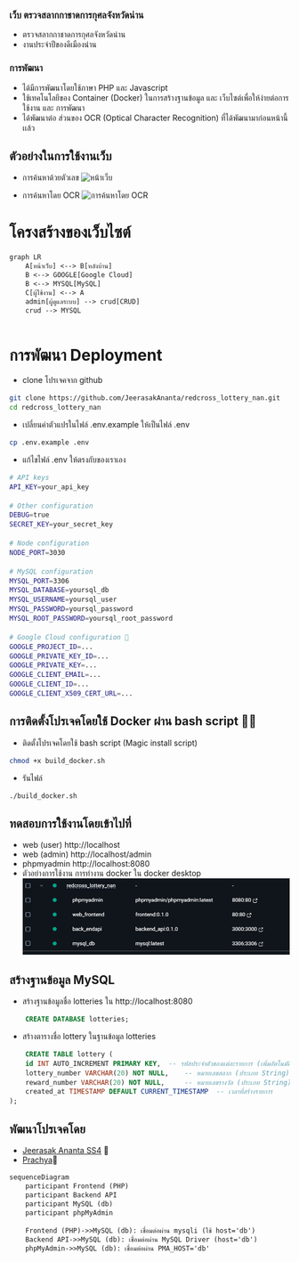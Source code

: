 ### เว็บ ตรวจสลากกาชาดการกุศลจังหวัดน่าน
- ตรวจสลากกาชาดการกุศลจังหวัดน่าน
- งานประจำปีของดีเมืองน่าน 
### การพัฒนา
- ได้มีการพัฒนาโดยใช้ภาษา PHP และ Javascript 
- ใช้เทคโนโลยีของ Container (Docker) ในการสร้างฐานข้อมูล และ เว็บไซต์เพื่อให้ง่ายต่อการใช้งาน และ การพัฒนา 
- ได้พัฒนาต่อ ส่วนของ OCR (Optical Character Recognition) ที่ได้พัฒนามาก่อนหน้านี้ เเล้ว
## ตัวอย่างในการใช้งานเว็บ
- การค้นหาด้วยตัวเลข
![หน้าเว็บ](./documents/doc.gif)

- การค้นหาโดย OCR
![การค้นหาโดย OCR](./documents/ocr.gif)
# โครงสร้างของเว็บไซต์
```mermaid
graph LR
    A[หน้าเว็บ] <--> B[หลังบ้าน]
    B <--> GOOGLE[Google Cloud]
    B <--> MYSQL[MySQL]
    C[ผู้ใช้งาน] <--> A
    admin[ผู้ดูแลระบบ] --> crud[CRUD]
    crud --> MYSQL
    
```
# การพัฒนา Deployment 
- clone โปรเจคจาก github 
```bash
git clone https://github.com/JeerasakAnanta/redcross_lottery_nan.git
cd redcross_lottery_nan 
```
- เปลี่ยนค่าตัวแปรในไฟล์ .env.example ให้เป็นไฟล์ .env
```bash
cp .env.example .env
```
- แก้ไขไฟล์ .env ให้ตรงกับของเราเอง
```bash
# API keys
API_KEY=your_api_key

# Other configuration
DEBUG=true
SECRET_KEY=your_secret_key

# Node configuration
NODE_PORT=3030

# MySQL configuration
MYSQL_PORT=3306
MYSQL_DATABASE=yoursql_db
MYSQL_USERNAME=yoursql_user
MYSQL_PASSWORD=yoursql_password
MYSQL_ROOT_PASSWORD=yoursql_root_password

# Google Cloud configuration 🤑
GOOGLE_PROJECT_ID=...
GOOGLE_PRIVATE_KEY_ID=...
GOOGLE_PRIVATE_KEY=...
GOOGLE_CLIENT_EMAIL=...
GOOGLE_CLIENT_ID=...
GOOGLE_CLIENT_X509_CERT_URL=...
```

## การติดตั้งโปรเจคโดยใช้ Docker ผ่าน bash script 🧙‍♂️
- ติดตั้งโปรเจคโดยใช้ bash script (Magic install script) 
```bash
chmod +x build_docker.sh
```
- รันไฟล์
```bash
./build_docker.sh
```
## ทดสอบการใช้งานโดยเข้าไปที่
- web (user) http://localhost
- web (admin) http://localhost/admin
- phpmyadmin http://localhost:8080
- ตัวอย่างการใช้งาน การทำงาน docker ใน docker desktop
![dockerps](/documents/dockerps.png)
## สร้างฐานข้อมูล MySQL
- สร้างฐานข้อมูลชื่อ lotteries ใน http://localhost:8080
```sql
    CREATE DATABASE lotteries;
```
- สร้างตารางชื่อ lottery  ในฐานข้อมูล lotteries
```sql
    CREATE TABLE lottery (
    id INT AUTO_INCREMENT PRIMARY KEY,  -- รหัสประจำตัวของแต่ละรายการ (เพิ่มอัตโนมัติ)
    lottery_number VARCHAR(20) NOT NULL,    -- หมายเลขสลาก (ประเภท String)
    reward_number VARCHAR(20) NOT NULL,     -- หมายเลขรางวัล (ประเภท String)
    created_at TIMESTAMP DEFAULT CURRENT_TIMESTAMP  -- เวลาที่สร้างรายการ
);
```
## พัฒนาโปรเจคโดย 
- [Jeerasak Ananta SS4](https://github.com/JeerasakAnanta) 🍻
- [Prachya](https://github.com/pabigmz)🚀
```mermaid
sequenceDiagram
    participant Frontend (PHP)
    participant Backend API
    participant MySQL (db)
    participant phpMyAdmin

    Frontend (PHP)->>MySQL (db): เชื่อมต่อผ่าน mysqli (ใช้ host='db')
    Backend API->>MySQL (db): เชื่อมต่อผ่าน MySQL Driver (host='db')
    phpMyAdmin->>MySQL (db): เชื่อมต่อผ่าน PMA_HOST='db'

```